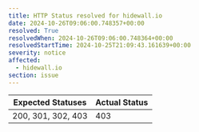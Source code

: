 ```yaml
---
title: HTTP Status resolved for hidewall.io
date: 2024-10-26T09:06:00.748357+00:00
resolved: True
resolvedWhen: 2024-10-26T09:06:00.748364+00:00
resolvedStartTime: 2024-10-25T21:09:43.161639+00:00
severity: notice
affected:
  - hidewall.io
section: issue
---
```


| Expected Statuses | Actual Status  |
|-------------------|----------------|
| 200, 301, 302, 403 | 403 |
